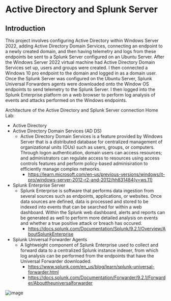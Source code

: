 # Active Directory and Splunk Server

## Introduction

This project involves configuring Active Directory within Windows Server 2022, adding Active Directory Domain Services, connecting an endpoint to a newly created domain, and then having telemetry and logs from these endpoints be sent to a Splunk Server configured on an Ubuntu Server. After the Windows Server 2022 virtual machine had Active Directory Domain Services set up, users and groups were created. I then connected a Windows 10 pro endpoint to the domain and logged in as a domain user. Once the Splunk Server was configured on the Ubuntu Server, Splunk Universal Forwarders agents were downloaded onto the Window OS endpoints to send telemetry to the Splunk Server. I then logged into the Splunk Enterprise platform on a web browser to perform log analysis of events and attacks performed on the Windows endpoints.

Architecture of the Active Directory and Splunk Server connection Home Lab:
- Active Directory
- Active Directory Domain Services (AD DS)
    - Active Directory Domain Services is a feature provided by Windows Server that is a distributed database for centralized management of organizational units (OUs) such as users, groups, or computers. Through logon authentication, domain users can access resources; and administrators can regulate access to resources using access controls features and perform policy-based adminisiration to efficiently manage complex networks.
        -  https://learn.microsoft.com/en-us/previous-versions/windows/it-pro/windows-server-2012-r2-and-2012/hh831484(v=ws.11)
- Splunk Enterprise Server
    - Splunk Enterprise is software that performs data ingestion from several sources such as endpoints, applications, or websites. Once data sources are defined, data is processed and stored to be indexed into events that can be searched for within a web dashboard. Within the Splunk web dashboard, alerts and reports can be generated as well to perform more detailed analysis on events and whether a true positive attack or breach has occured.
        - https://docs.splunk.com/Documentation/Splunk/9.2.1/Overview/AboutSplunkEnterprise
-   Splunk Universal Forwarder Agents
    - A lightweight component of Splunk Enterprise used to collect and forward data to a centralized Splunk instance indexer, from which log analysis can be performed from the endpoints that have the Universal Forwarder downloaded.
        - https://www.splunk.com/en_us/blog/learn/splunk-universal-forwarder.html
        - https://docs.splunk.com/Documentation/Forwarder/9.2.1/Forwarder/Abouttheuniversalforwarder

![image](https://github.com/Chaac9/Active-Directory-and-Splunk-Server/assets/98796264/b92ff215-4b56-4153-ae4e-899835bf5208)
